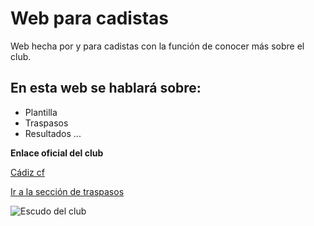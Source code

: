 # Web para cadistas
Web hecha por y para cadistas con la función de conocer más sobre el club.

## En esta web se hablará sobre:
- Plantilla
- Traspasos
- Resultados
...

**Enlace oficial del club**

[Cádiz cf](https://www.cadizcf.com)


[Ir a la sección de traspasos](traspasos.md)



![Escudo del club](https://upload.wikimedia.org/wikipedia/commons/e/ef/C%C3%A1diz_CF_escudo.png)
